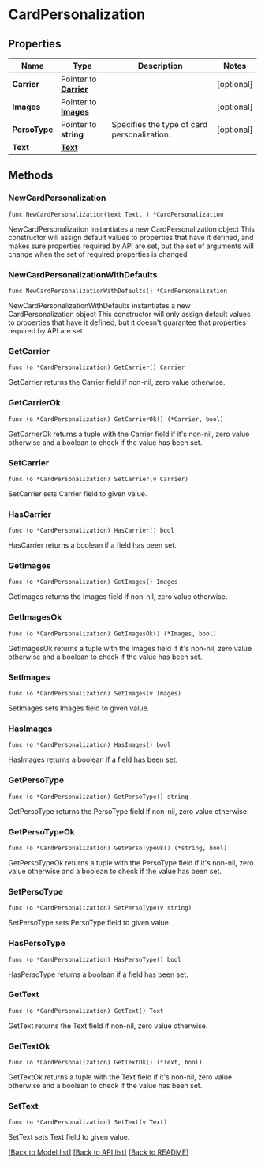 # CardPersonalization

## Properties

Name | Type | Description | Notes
------------ | ------------- | ------------- | -------------
**Carrier** | Pointer to [**Carrier**](Carrier.md) |  | [optional] 
**Images** | Pointer to [**Images**](Images.md) |  | [optional] 
**PersoType** | Pointer to **string** | Specifies the type of card personalization. | [optional] 
**Text** | [**Text**](Text.md) |  | 

## Methods

### NewCardPersonalization

`func NewCardPersonalization(text Text, ) *CardPersonalization`

NewCardPersonalization instantiates a new CardPersonalization object
This constructor will assign default values to properties that have it defined,
and makes sure properties required by API are set, but the set of arguments
will change when the set of required properties is changed

### NewCardPersonalizationWithDefaults

`func NewCardPersonalizationWithDefaults() *CardPersonalization`

NewCardPersonalizationWithDefaults instantiates a new CardPersonalization object
This constructor will only assign default values to properties that have it defined,
but it doesn't guarantee that properties required by API are set

### GetCarrier

`func (o *CardPersonalization) GetCarrier() Carrier`

GetCarrier returns the Carrier field if non-nil, zero value otherwise.

### GetCarrierOk

`func (o *CardPersonalization) GetCarrierOk() (*Carrier, bool)`

GetCarrierOk returns a tuple with the Carrier field if it's non-nil, zero value otherwise
and a boolean to check if the value has been set.

### SetCarrier

`func (o *CardPersonalization) SetCarrier(v Carrier)`

SetCarrier sets Carrier field to given value.

### HasCarrier

`func (o *CardPersonalization) HasCarrier() bool`

HasCarrier returns a boolean if a field has been set.

### GetImages

`func (o *CardPersonalization) GetImages() Images`

GetImages returns the Images field if non-nil, zero value otherwise.

### GetImagesOk

`func (o *CardPersonalization) GetImagesOk() (*Images, bool)`

GetImagesOk returns a tuple with the Images field if it's non-nil, zero value otherwise
and a boolean to check if the value has been set.

### SetImages

`func (o *CardPersonalization) SetImages(v Images)`

SetImages sets Images field to given value.

### HasImages

`func (o *CardPersonalization) HasImages() bool`

HasImages returns a boolean if a field has been set.

### GetPersoType

`func (o *CardPersonalization) GetPersoType() string`

GetPersoType returns the PersoType field if non-nil, zero value otherwise.

### GetPersoTypeOk

`func (o *CardPersonalization) GetPersoTypeOk() (*string, bool)`

GetPersoTypeOk returns a tuple with the PersoType field if it's non-nil, zero value otherwise
and a boolean to check if the value has been set.

### SetPersoType

`func (o *CardPersonalization) SetPersoType(v string)`

SetPersoType sets PersoType field to given value.

### HasPersoType

`func (o *CardPersonalization) HasPersoType() bool`

HasPersoType returns a boolean if a field has been set.

### GetText

`func (o *CardPersonalization) GetText() Text`

GetText returns the Text field if non-nil, zero value otherwise.

### GetTextOk

`func (o *CardPersonalization) GetTextOk() (*Text, bool)`

GetTextOk returns a tuple with the Text field if it's non-nil, zero value otherwise
and a boolean to check if the value has been set.

### SetText

`func (o *CardPersonalization) SetText(v Text)`

SetText sets Text field to given value.



[[Back to Model list]](../README.md#documentation-for-models) [[Back to API list]](../README.md#documentation-for-api-endpoints) [[Back to README]](../README.md)


